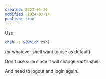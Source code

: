 ```yaml
---
created: 2023-05-30
modified: 2024-03-14
publish: true
---
```

Use

```sh
chsh -s $(which zsh)
```

(or whatever shell want to use as default)

Don't use `sudo` since it will change _root_'s shell.

And need to logout and login again.